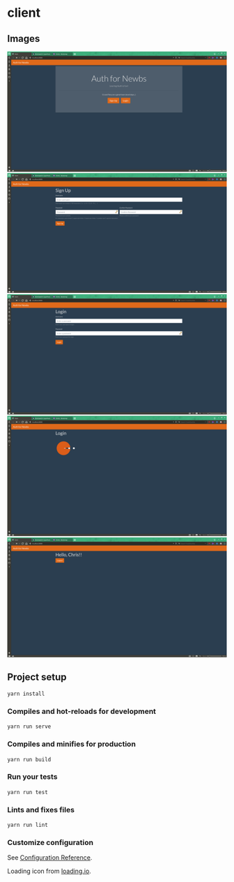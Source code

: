 # client

## Images

![alt landing page](https://github.com/cnachtigall1991/Auth-for-Newbs/blob/master/img/auth-for-newbs-1.png)
![alt signup](https://github.com/cnachtigall1991/Auth-for-Newbs/blob/master/img/auth-for-newbs-2.png)
![alt login](https://github.com/cnachtigall1991/Auth-for-Newbs/blob/master/img/auth-for-newbs-3.png)
![alt loading page](https://github.com/cnachtigall1991/Auth-for-Newbs/blob/master/img/auth-for-newbs-4.png)
![alt dashboard](https://github.com/cnachtigall1991/Auth-for-Newbs/blob/master/img/auth-for-newbs-5.png)

## Project setup
```
yarn install
```

### Compiles and hot-reloads for development
```
yarn run serve
```

### Compiles and minifies for production
```
yarn run build
```

### Run your tests
```
yarn run test
```

### Lints and fixes files
```
yarn run lint
```

### Customize configuration
See [Configuration Reference](https://cli.vuejs.org/config/).

Loading icon from [loading.io](https://loading.io).